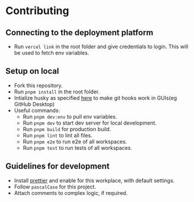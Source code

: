 # Contributing

## Connecting to the deployment platform

- Run `vercel link` in the root folder and give credentials to login. This will be used to fetch env variables.

## Setup on local

- Fork this repository.
- Run `pnpm install` in the root folder.
- Intialize husky as specified [here]("https://typicode.github.io/husky/how-to.html#solution") to make git hooks work in GUIs(eg GitHub Desktop)
- Useful commands:
  - Run `pnpm dev:env` to pull env variables.
  - Run `pnpm dev` to start dev server for local development.
  - Run `pnpm build` for production build.
  - Run `pnpm lint` to lint all files.
  - Run `pnpm e2e` to run e2e of all workspaces.
  - Run `pnpm test` to run tests of all workspaces.

## Guidelines for development

- Install [prettier]("https://marketplace.visualstudio.com/items?itemName=esbenp.prettier-vscode") and enable for this workplace, with default settings.
- Follow `pascalCase` for this project.
- Attach comments to complex logic, if required.
